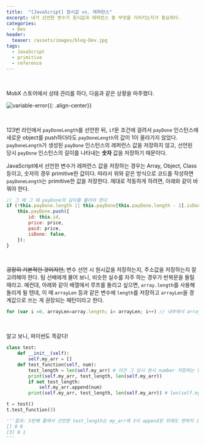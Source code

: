```yaml
---
title:  "[JavaScript] 원시값 vs. 레퍼런스"
excerpt: 내가 선언한 변수가 원시값과 레퍼런스 중 무엇을 가리키는지가 중요하다.
categories:
  - Dev
header:
  teaser: /assets/images/blog-Dev.jpg
tags:
  - JavaScript
  - primitive
  - reference
---
```


<br>

 MobX 스토어에서 상태 관리를 하다, 다음과 같은 상황을 마주했다.

![variable-error]({{site.url}}/assets/images/variable-error-01.png){{: .align-center}}

<br>

 123번 라인에서 `payDoneLength`를 선언한 뒤, `if`문 조건에 걸려서 `payDone` 인스턴스에 새로운 object를 push하더라도 `payDoneLength`의 값이 1이 올라가지 않았다. `payDoneLength`가 생성된 `payDone` 인스턴스의 레퍼런스 값을 저장하지 않고, 선언된 당시 `payDone` 인스턴스의 길이를 나타내는 **숫자** 값을 저장하기 때문이다.

 JavaScript에서 선언한 변수가 레퍼런스 값을 저장하는 경우는 Array, Object, Class 등이고, 숫자의 경우 primitive한 값이다. 따라서 위와 같은 방식으로 코드를 작성하면 `payDoneLength`는 primitive한 값을 저장한다. 제대로 작동하게 하려면, 아래와 같이 바꿔야 한다.

```javascript
// 그 때 그 때 payDone의 길이를 불러야 한다
if (!this.payDone.length || this.payDone[this.payDone.length - 1].isDone) { 
    this.payDone.push({
        id: this.id,
        price: price,
        paid: price,
        isDone: false,
    });
}
```

<br>

 ~~굉장히 기본적인 것이지만,~~ 변수 선언 시 원시값을 저장하는지, 주소값을 저장하는지 잘 고려해야 한다. 팀 선배에게 물어 보니, 비슷한 실수를 자주 하는 경우가 반복문을 돌릴 때라고. 예컨대, 아래와 같이 배열에서 루프를 돌리고 싶으면, `array.length`를 사용해 돌리게 될 텐데, 이 때 `arrayLen` 등과 같은 변수에 `length`를 저장하고 `arrayLen`을 경계값으로 쓰는 게 권장되는 패턴이라고 한다.

```javascript
for (var i =0, arrayLen=array.length; i< arrayLen; i++) // 내부에서 arrayLen을 선언한 뒤 사용하는 게 좋다
```

<br>

 알고 보니, 파이썬도 똑같다!

```python
class test:    
    def __init__(self):
        self.my_arr = []        
    def test_function(self, num):
        test_length = len(self.my_arr) # 이건 그 당시 원시 number 저장하는 변수
        print(self.my_arr, test_length, len(self.my_arr))
        if not test_length:
            self.my_arr.append(num)
        print(self.my_arr, test_length, len(self.my_arr)) # len(self.my_arr)해야 그 때 그 때 레퍼런스에서 길이 불러옴

t = test()
t.test_function(3)

'''결과: 5번째 줄에서 선언한 test_length는 my_arr에 3이 append된 뒤에도 변하지 않는다
[] 0 0
[3] 0 1
'''
```

